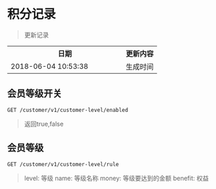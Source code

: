 # 积分记录

> 更新记录

<table>
    <tr>
        <th style="width:250px;">日期</th>
        <th>更新内容</th>
    </tr>
    <tr>
        <td>2018-06-04 10:53:38</td>
        <td>生成时间</td>
    </tr>
</table>

## 会员等级开关

```
GET /customer/v1/customer-level/enabled
```

> 返回true,false

## 会员等级

```
GET /customer/v1/customer-level/rule
```

> level: 等级 name: 等级名称 money: 等级要达到的金额 benefit: 权益